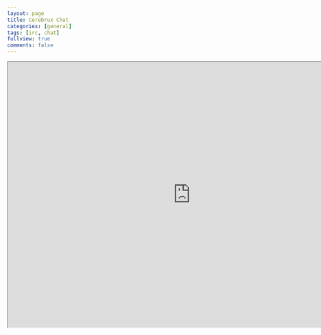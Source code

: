 ```yaml
---
layout: page
title: Cerebrux Chat
categories: [general]
tags: [irc, chat]
fullview: true
comments: false
---
```


<iframe src="http://webchat.freenode.net?channels=%23cerebrux&uio=d4" width="850" height="620"></iframe>

